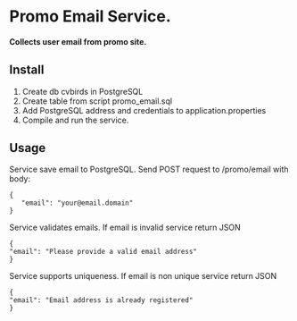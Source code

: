 # Promo Email Service.

#### Collects user email from promo site.

## Install

1. Create db cvbirds in PostgreSQL
2. Create table from script promo_email.sql
3. Add PostgreSQL address and credentials to application.properties
4. Compile and run the service.

## Usage

Service save email to PostgreSQL. Send POST request to /promo/email with body:<br>
```
{
   "email": "your@email.domain"
}
```

Service validates emails. If email is invalid service return JSON<br>
```
{
"email": "Please provide a valid email address"
}
```

Service supports uniqueness. If email is non unique service return JSON
```
{
"email": "Email address is already registered"
}
```